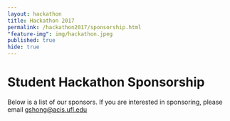 ```yaml
---
layout: hackathon
title: Hackathon 2017
permalink: /hackathon2017/sponsorship.html
"feature-img": img/hackathon.jpeg
published: true
hide: true
---
```


# Student Hackathon Sponsorship

Below is a list of our sponsors. If you are interested in sponsoring, please 
email [gshong@acis.ufl.edu](mailto://gshong@acis.ufl.edu)
